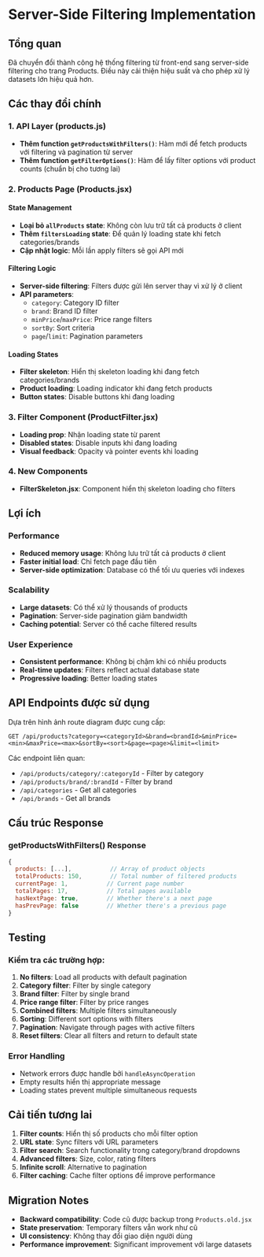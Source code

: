 # Server-Side Filtering Implementation

## Tổng quan
Đã chuyển đổi thành công hệ thống filtering từ front-end sang server-side filtering cho trang Products. Điều này cải thiện hiệu suất và cho phép xử lý datasets lớn hiệu quả hơn.

## Các thay đổi chính

### 1. API Layer (products.js)
- **Thêm function `getProductsWithFilters()`**: Hàm mới để fetch products với filtering và pagination từ server
- **Thêm function `getFilterOptions()`**: Hàm để lấy filter options với product counts (chuẩn bị cho tương lai)

### 2. Products Page (Products.jsx)
#### State Management
- **Loại bỏ `allProducts` state**: Không còn lưu trữ tất cả products ở client
- **Thêm `filtersLoading` state**: Để quản lý loading state khi fetch categories/brands
- **Cập nhật logic**: Mỗi lần apply filters sẽ gọi API mới

#### Filtering Logic
- **Server-side filtering**: Filters được gửi lên server thay vì xử lý ở client
- **API parameters**: 
  - `category`: Category ID filter
  - `brand`: Brand ID filter  
  - `minPrice`/`maxPrice`: Price range filters
  - `sortBy`: Sort criteria
  - `page`/`limit`: Pagination parameters

#### Loading States
- **Filter skeleton**: Hiển thị skeleton loading khi đang fetch categories/brands
- **Product loading**: Loading indicator khi đang fetch products
- **Button states**: Disable buttons khi đang loading

### 3. Filter Component (ProductFilter.jsx)
- **Loading prop**: Nhận loading state từ parent
- **Disabled states**: Disable inputs khi đang loading
- **Visual feedback**: Opacity và pointer events khi loading

### 4. New Components
- **FilterSkeleton.jsx**: Component hiển thị skeleton loading cho filters

## Lợi ích

### Performance
- **Reduced memory usage**: Không lưu trữ tất cả products ở client
- **Faster initial load**: Chỉ fetch page đầu tiên
- **Server-side optimization**: Database có thể tối ưu queries với indexes

### Scalability  
- **Large datasets**: Có thể xử lý thousands of products
- **Pagination**: Server-side pagination giảm bandwidth
- **Caching potential**: Server có thể cache filtered results

### User Experience
- **Consistent performance**: Không bị chậm khi có nhiều products
- **Real-time updates**: Filters reflect actual database state
- **Progressive loading**: Better loading states

## API Endpoints được sử dụng

Dựa trên hình ảnh route diagram được cung cấp:

```
GET /api/products?category=<categoryId>&brand=<brandId>&minPrice=<min>&maxPrice=<max>&sortBy=<sort>&page=<page>&limit=<limit>
```

Các endpoint liên quan:
- `/api/products/category/:categoryId` - Filter by category
- `/api/products/brand/:brandId` - Filter by brand  
- `/api/categories` - Get all categories
- `/api/brands` - Get all brands

## Cấu trúc Response

### getProductsWithFilters() Response
```javascript
{
  products: [...],           // Array of product objects
  totalProducts: 150,        // Total number of filtered products  
  currentPage: 1,           // Current page number
  totalPages: 17,           // Total pages available
  hasNextPage: true,        // Whether there's a next page
  hasPrevPage: false        // Whether there's a previous page
}
```

## Testing

### Kiểm tra các trường hợp:
1. **No filters**: Load all products with default pagination
2. **Category filter**: Filter by single category
3. **Brand filter**: Filter by single brand
4. **Price range filter**: Filter by price ranges
5. **Combined filters**: Multiple filters simultaneously
6. **Sorting**: Different sort options with filters
7. **Pagination**: Navigate through pages with active filters
8. **Reset filters**: Clear all filters and return to default state

### Error Handling
- Network errors được handle bởi `handleAsyncOperation`
- Empty results hiển thị appropriate message
- Loading states prevent multiple simultaneous requests

## Cải tiến tương lai

1. **Filter counts**: Hiển thị số products cho mỗi filter option
2. **URL state**: Sync filters với URL parameters 
3. **Filter search**: Search functionality trong category/brand dropdowns
4. **Advanced filters**: Size, color, rating filters
5. **Infinite scroll**: Alternative to pagination
6. **Filter caching**: Cache filter options để improve performance

## Migration Notes

- **Backward compatibility**: Code cũ được backup trong `Products.old.jsx`
- **State preservation**: Temporary filters vẫn work như cũ
- **UI consistency**: Không thay đổi giao diện người dùng
- **Performance improvement**: Significant improvement với large datasets
